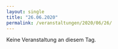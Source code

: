 ```yaml
---
layout: single
title: "26.06.2020"
permalink: /veranstaltungen/2020/06/26/
---
```


Keine Veranstaltung an diesem Tag.
